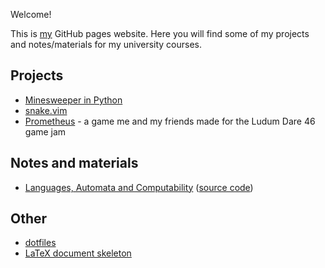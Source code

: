 Welcome!

This is [my](https://github.com/toduko) GitHub pages website.
Here you will find some of my projects and notes/materials for my university courses.

## Projects

- [Minesweeper in Python](https://github.com/toduko/minesweeper)
- [snake.vim](https://github.com/toduko/snake.vim)
- [Prometheus](https://github.com/Shapkofil/prometheus) - a game me and my friends made for the Ludum Dare 46 game jam

## Notes and materials

- [Languages, Automata and Computability](https://toduko.github.io/notes/languages-automata-and-computability.pdf) ([source code](https://github.com/toduko/languages-automata-and-computability))

## Other

- [dotfiles](https://github.com/toduko/dotfiles)
- [LaTeX document skeleton](https://github.com/toduko/latex-skeleton)
